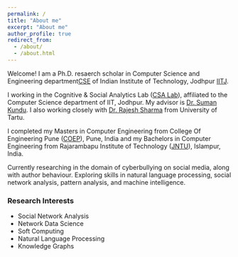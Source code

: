```yaml
---
permalink: /
title: "About me"
excerpt: "About me"
author_profile: true
redirect_from: 
  - /about/
  - /about.html
---
```

Welcome! I am a Ph.D. resaerch scholar in Computer Science and Engineering department[CSE](https://cse.iitj.ac.in/) of Indian Institute of Technology, Jodhpur [IITJ](https://www.iitj.ac.in/).

I working in the Cognitive & Social Analytics Lab (<a href="https://www.csa-iitj.group/" target="_blank">CSA Lab</a>), affiliated to the Computer Science department of IIT, Jodhpur. My advisor is <a href="http://home.iitj.ac.in/~suman/" target="_blank">Dr. Suman Kundu</a>. I also working closely with <a href="https://rajeshsharma.cs.ut.ee/" target="_blank">Dr. Rajesh Sharma</a> from University of Tartu. 

I completed my Masters in Computer Engineering from College Of Engineering Pune (<a href="http://www.coep.org.in/" target="_blank">COEP</a>), Pune, India and my Bachelors in Computer Engineering from Rajarambapu Institute of Technology (<a href="https://www.ritindia.edu/" target="_blank">JNTU</a>), Islampur, India.  

Currently researching in the domain of cyberbullying on social media, along with author behaviour. Exploring skills in natural language processing, social network analysis, pattern analysis, and machine intelligence. 

### Research Interests
  * Social Network Analysis
  * Network Data Science
  * Soft Computing
  * Natural Language Processing
  * Knowledge Graphs    
